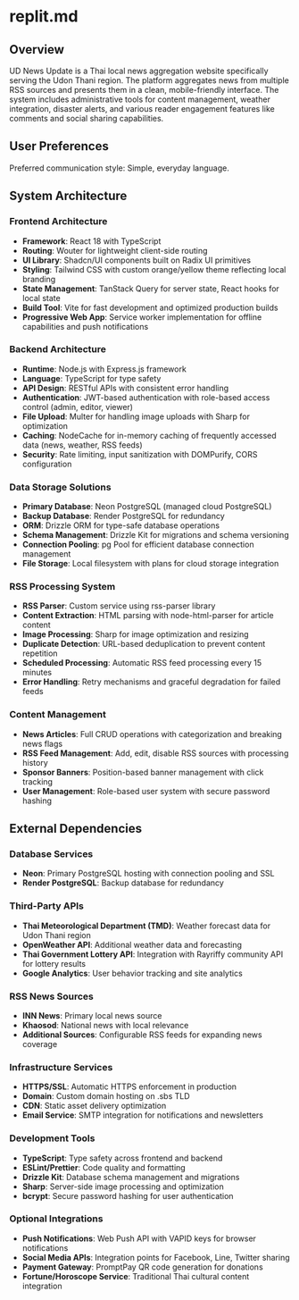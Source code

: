 # replit.md

## Overview

UD News Update is a Thai local news aggregation website specifically serving the Udon Thani region. The platform aggregates news from multiple RSS sources and presents them in a clean, mobile-friendly interface. The system includes administrative tools for content management, weather integration, disaster alerts, and various reader engagement features like comments and social sharing capabilities.

## User Preferences

Preferred communication style: Simple, everyday language.

## System Architecture

### Frontend Architecture
- **Framework**: React 18 with TypeScript
- **Routing**: Wouter for lightweight client-side routing
- **UI Library**: Shadcn/UI components built on Radix UI primitives
- **Styling**: Tailwind CSS with custom orange/yellow theme reflecting local branding
- **State Management**: TanStack Query for server state, React hooks for local state
- **Build Tool**: Vite for fast development and optimized production builds
- **Progressive Web App**: Service worker implementation for offline capabilities and push notifications

### Backend Architecture
- **Runtime**: Node.js with Express.js framework
- **Language**: TypeScript for type safety
- **API Design**: RESTful APIs with consistent error handling
- **Authentication**: JWT-based authentication with role-based access control (admin, editor, viewer)
- **File Upload**: Multer for handling image uploads with Sharp for optimization
- **Caching**: NodeCache for in-memory caching of frequently accessed data (news, weather, RSS feeds)
- **Security**: Rate limiting, input sanitization with DOMPurify, CORS configuration

### Data Storage Solutions
- **Primary Database**: Neon PostgreSQL (managed cloud PostgreSQL)
- **Backup Database**: Render PostgreSQL for redundancy
- **ORM**: Drizzle ORM for type-safe database operations
- **Schema Management**: Drizzle Kit for migrations and schema versioning
- **Connection Pooling**: pg Pool for efficient database connection management
- **File Storage**: Local filesystem with plans for cloud storage integration

### RSS Processing System
- **RSS Parser**: Custom service using rss-parser library
- **Content Extraction**: HTML parsing with node-html-parser for article content
- **Image Processing**: Sharp for image optimization and resizing
- **Duplicate Detection**: URL-based deduplication to prevent content repetition
- **Scheduled Processing**: Automatic RSS feed processing every 15 minutes
- **Error Handling**: Retry mechanisms and graceful degradation for failed feeds

### Content Management
- **News Articles**: Full CRUD operations with categorization and breaking news flags
- **RSS Feed Management**: Add, edit, disable RSS sources with processing history
- **Sponsor Banners**: Position-based banner management with click tracking
- **User Management**: Role-based user system with secure password hashing

## External Dependencies

### Database Services
- **Neon**: Primary PostgreSQL hosting with connection pooling and SSL
- **Render PostgreSQL**: Backup database for redundancy

### Third-Party APIs
- **Thai Meteorological Department (TMD)**: Weather forecast data for Udon Thani region
- **OpenWeather API**: Additional weather data and forecasting
- **Thai Government Lottery API**: Integration with Rayriffy community API for lottery results
- **Google Analytics**: User behavior tracking and site analytics

### RSS News Sources
- **INN News**: Primary local news source
- **Khaosod**: National news with local relevance
- **Additional Sources**: Configurable RSS feeds for expanding news coverage

### Infrastructure Services
- **HTTPS/SSL**: Automatic HTTPS enforcement in production
- **Domain**: Custom domain hosting on .sbs TLD
- **CDN**: Static asset delivery optimization
- **Email Service**: SMTP integration for notifications and newsletters

### Development Tools
- **TypeScript**: Type safety across frontend and backend
- **ESLint/Prettier**: Code quality and formatting
- **Drizzle Kit**: Database schema management and migrations
- **Sharp**: Server-side image processing and optimization
- **bcrypt**: Secure password hashing for user authentication

### Optional Integrations
- **Push Notifications**: Web Push API with VAPID keys for browser notifications
- **Social Media APIs**: Integration points for Facebook, Line, Twitter sharing
- **Payment Gateway**: PromptPay QR code generation for donations
- **Fortune/Horoscope Service**: Traditional Thai cultural content integration